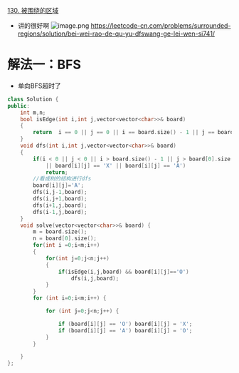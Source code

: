 [130. 被围绕的区域](https://leetcode-cn.com/problems/surrounded-regions/description//)
- 讲的很好啊
![image.png](https://i.loli.net/2021/07/15/sGd1l6ygQkF7rW3.png)
https://leetcode-cn.com/problems/surrounded-regions/solution/bei-wei-rao-de-qu-yu-dfswang-ge-lei-wen-si741/

# 解法一：BFS
- 单向BFS超时了
```C++
class Solution {
public:
    int m,n;
    bool isEdge(int i,int j,vector<vector<char>>& board)
    {
        return  i == 0 || j == 0 || i == board.size() - 1 || j == board[0].size() - 1;
    }
    void dfs(int i,int j,vector<vector<char>>& board)
    {
        if(i < 0 || j < 0 || i > board.size() - 1 || j > board[0].size() - 1
            || board[i][j] == 'X' || board[i][j] == 'A')
            return;
        //看成树的结构进行dfs
        board[i][j]='A';
        dfs(i,j-1,board);
        dfs(i,j+1,board);
        dfs(i+1,j,board);
        dfs(i-1,j,board);
    }
    void solve(vector<vector<char>>& board) {
        m = board.size();
        n = board[0].size();
        for(int i =0;i<m;i++)
        {
            for(int j=0;j<n;j++)
            {
                if(isEdge(i,j,board) && board[i][j]=='O')
                    dfs(i,j,board);
            }
        }
        for (int i=0;i<m;i++) {

            for (int j=0;j<n;j++) {

                if (board[i][j] == 'O') board[i][j] = 'X';
                if (board[i][j] == 'A') board[i][j] = 'O';
            }
        }

    }
};
```

